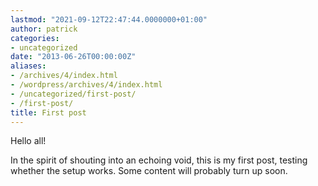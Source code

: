 ```yaml
---
lastmod: "2021-09-12T22:47:44.0000000+01:00"
author: patrick
categories:
- uncategorized
date: "2013-06-26T00:00:00Z"
aliases:
- /archives/4/index.html
- /wordpress/archives/4/index.html
- /uncategorized/first-post/
- /first-post/
title: First post
---
```

Hello all!

In the spirit of shouting into an echoing void, this is my first post, testing whether the setup works. Some content will probably turn up soon.
